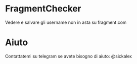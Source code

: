 # FragmentChecker
Vedere e salvare gli username non in asta su fragment.com

# Aiuto
Contattatemi su telegram se avete bisogno di aiuto: @sickalex

